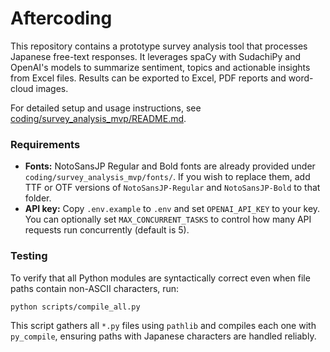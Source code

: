 # Aftercoding

This repository contains a prototype survey analysis tool that processes Japanese free-text responses.
It leverages spaCy with SudachiPy and OpenAI's models to summarize sentiment, topics and actionable insights from Excel files.
Results can be exported to Excel, PDF reports and word-cloud images.

For detailed setup and usage instructions, see [coding/survey_analysis_mvp/README.md](coding/survey_analysis_mvp/README.md).

### Requirements
- **Fonts:** NotoSansJP Regular and Bold fonts are already provided under `coding/survey_analysis_mvp/fonts/`. If you wish to replace them, add TTF or OTF versions of `NotoSansJP-Regular` and `NotoSansJP-Bold` to that folder.
- **API key:** Copy `.env.example` to `.env` and set `OPENAI_API_KEY` to your key.
You can optionally set `MAX_CONCURRENT_TASKS` to control how many API requests run concurrently (default is 5).

### Testing

To verify that all Python modules are syntactically correct even when file paths
contain non-ASCII characters, run:

```bash
python scripts/compile_all.py
```

This script gathers all `*.py` files using `pathlib` and compiles each one with
`py_compile`, ensuring paths with Japanese characters are handled reliably.

